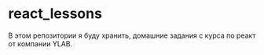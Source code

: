 # react_lessons
В этом репозитории я буду хранить, домашние задания с курса по реакт от компании YLAB.
